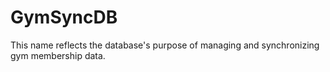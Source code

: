 # GymSyncDB
This name reflects the database's purpose of managing and synchronizing gym membership data.

